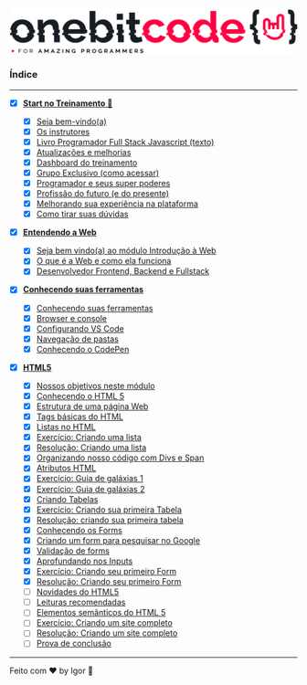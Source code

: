 <div style="text-align: center;">
  <a href="#">
    <img alt="Onebitcode" src="../.github/logo.png"/>
  </a>
</div>

### **Índice**

---

- [X] [**Start no Treinamento 🤘**](#)

  - [X] [Seja bem-vindo(a)](#)
  - [X] [Os instrutores](#)
  - [X] [Livro Programador Full Stack Javascript (texto)](#)
  - [X] [Atualizações e melhorias](#)
  - [X] [Dashboard do treinamento](#)
  - [X] [Grupo Exclusivo (como acessar)](#)
  - [X] [Programador e seus super poderes](#)
  - [X] [Profissão do futuro (e do presente)](#)
  - [X] [Melhorando sua experiência na plataforma](#)
  - [X] [Como tirar suas dúvidas](#)

- [X] [**Entendendo a Web**](#)

  - [X] [Seja bem vindo(a) ao módulo Introdução à Web](#)
  - [X] [O que é a Web e como ela funciona](#)
  - [X] [Desenvolvedor Frontend, Backend e Fullstack](#)

- [X] [**Conhecendo suas ferramentas**](#)

  - [X] [Conhecendo suas ferramentas](#)
  - [X] [Browser e console](#)
  - [X] [Configurando VS Code](#)
  - [X] [Navegação de pastas](#)
  - [X] [Conhecendo o CodePen](#)

- [X] [**HTML5**](#)

  - [X] [Nossos objetivos neste módulo](#)
  - [X] [Conhecendo o HTML 5](#)
  - [X] [Estrutura de uma página Web](#)
  - [X] [Tags básicas do HTML](#)
  - [X] [Listas no HTML](#)
  - [X] [Exercício: Criando uma lista](#)
  - [X] [Resolução: Criando uma lista](#)
  - [X] [Organizando nosso código com Divs e Span](#)
  - [X] [Atributos HTML](#)
  - [X] [Exercício: Guia de galáxias 1](#)
  - [X] [Exercício: Guia de galáxias 2](#)
  - [X] [Criando Tabelas](#)
  - [X] [Exercício: Criando sua primeira Tabela](#)
  - [X] [Resolução: criando sua primeira tabela](#)
  - [X] [Conhecendo os Forms](#)
  - [X] [Criando um form para pesquisar no Google](#)
  - [X] [Validação de forms](#)
  - [X] [Aprofundando nos Inputs](#)
  - [X] [Exercício: Criando seu primeiro Form](#)
  - [X] [Resolução: Criando seu primeiro Form](#)
  - [ ] [Novidades do HTML5](#)
  - [ ] [Leituras recomendadas](#)
  - [ ] [Elementos semânticos do HTML 5](#)
  - [ ] [Exercício: Criando um site completo](#)
  - [ ] [Resolução: Criando um site completo](#)
  - [ ] [Prova de conclusão](#)

---

Feito com ❤ by Igor 🖖

